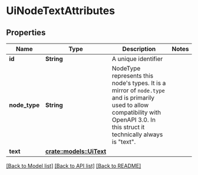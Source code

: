 # UiNodeTextAttributes

## Properties

Name | Type | Description | Notes
------------ | ------------- | ------------- | -------------
**id** | **String** | A unique identifier | 
**node_type** | **String** | NodeType represents this node's types. It is a mirror of `node.type` and is primarily used to allow compatibility with OpenAPI 3.0.  In this struct it technically always is \"text\". | 
**text** | [**crate::models::UiText**](uiText.md) |  | 

[[Back to Model list]](../README.md#documentation-for-models) [[Back to API list]](../README.md#documentation-for-api-endpoints) [[Back to README]](../README.md)


